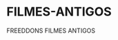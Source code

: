# FILMES-ANTIGOS
FREEDDONS FILMES ANTIGOS

<item>
<title>[B]COLEÇÃO DO SUPERMAN [COLOR yellow]ANOS 80[/COLOR]  [COLOR lime][/COLOR]  DUBLADO [/B]</title> 
<title>https://playplus.azureedge.net/RCFServer1/ondemand/SPRMN1.mp4?attachment=true</link>
<info>SUPERMAN O FILME</info>
<title>SUPERMAN O FILME</info>
<link>https://playplus.azureedge.net/RCFServer1/ondemand/SPRMN2.mp4?attachment=true</link>
<link>https://playplus.azureedge.net/RCFServer1/ondemand/SPRMN3.mp4?attachment=true</link>
<thumbnail>https://i.ytimg.com/vi/V5TJsc6-3SY/maxresdefault.jpg</thumbnail>
<fanart>https://ia801404.us.archive.org/31/items/fanart-freeddons/9.jpeg</fanart>
<info></info>
<genre></genre>
</item>

